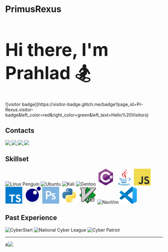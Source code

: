 # PrimusRexus 

<h1 style="font-size:4em; "> Hi there, I'm Prahlad 🏂 </h1 > ![visitor badge](https://visitor-badge.glitch.me/badge?page_id=Pr-Rexus.visitor-badge&left_color=red&right_color=green&left_text=Hello%20Visitors)


## Contacts
<p>
  <a href = "[Link](https://www.linkedin.com/in/prahlad-rimal-745622266/)">
	 <img src= "https://img.shields.io/badge/Linkedin-%40Prahlad%237012-red?logo=linkedin"/>
	  
<a href="mailto:prahladrimal@duck.com">
		<img src="https://img.shields.io/badge/Email-Prahladrimal@duck.com-brightgreen?logo=mail.ru" />
  <a href="discord.gg">
	<img src="https://img.shields.io/badge/Discord-%40Rex%237012-blue?logo=discord" />
		</a>
	</a>
  <a href="https://steamcommunity.com/id/feetforeyes">
		<img src="https://img.shields.io/badge/Steam-feetforeyes-orange?logo=steam" />
	</a>
</p>

## Skillset
<p align="left">
   <img alt="Linux Penguin" width = "60px" height= "60px" src="https://external-content.duckduckgo.com/iu/?u=https%3A%2F%2F3.bp.blogspot.com%2F-Q7jmmKOZqgE%2FWA0ojZNO9pI%2FAAAAAAAAC84%2FIizQD02DW8E71tVA0B_p1rO9UH9bzkCnwCK4B%2Fs1600%2FLinux.png&f=1&nofb=1&ipt=b9418cf5be982b5166df25ae2b72775a48c5d77d1a26368c243d9959a9528090&ipo=images">
	
   <img alt="Ubuntu" width = "55px" height= "55px" src="https://logos-download.com/wp-content/uploads/2016/02/Ubuntu.png">
  <img alt="Kali" width="55px" height="55px" src="https://external-content.duckduckgo.com/iu/?u=https%3A%2F%2Fih1.redbubble.net%2Fimage.1061444637.7604%2Fbg%2Cf8f8f8-flat%2C750x%2C075%2Cf-pad%2C750x1000%2Cf8f8f8.jpg&f=1&nofb=1&ipt=ba228ef63b2acea0eeb9564d7b49e34eca893e262e06d0a90426012557a5f32e&ipo=images" />
<img alt="Gentoo" width="55px" height="55px" src="https://external-content.duckduckgo.com/iu/?u=https%3A%2F%2Fwiki.gentoo.org%2Fimages%2Fthumb%2Fe%2Fe3%2FGentooFreeBSD-logo-20060515.svg%2F313px-GentooFreeBSD-logo-20060515.svg.png&f=1&nofb=1&ipt=e57f05749450bd85115682803d0a30e7e491d2a7cb8d5eca8a0fc62d890c76a0&ipo=images" />

  
  <img alt="C#" width="55px" height="55px" src="https://raw.githubusercontent.com/devicons/devicon/master/icons/csharp/csharp-original.svg" />
  <img alt="Java" width="55px" height="55px" src="https://raw.githubusercontent.com/devicons/devicon/master/icons/java/java-original.svg" />
  <img alt="JavaScript" width="55x" height="55px" src="https://raw.githubusercontent.com/devicons/devicon/master/icons/javascript/javascript-original.svg" />
<img alt="TypeScript" width="55x" height="55px" src="https://raw.githubusercontent.com/devicons/devicon/master/icons/typescript/typescript-original.svg" />
  <img alt="Lua" width="55px" height="55px" src="https://raw.githubusercontent.com/devicons/devicon/master/icons/lua/lua-original.svg" />
  <img alt="Photoshop" width="55px" height="55px" src="https://raw.githubusercontent.com/devicons/devicon/master/icons/photoshop/photoshop-plain.svg" />
  <img alt="Python" width="55px" height="55px" src="https://raw.githubusercontent.com/devicons/devicon/master/icons/python/python-original.svg" />
  <img alt="Vim" width="55px" height="55px" src="https://raw.githubusercontent.com/devicons/devicon/master/icons/vim/vim-original.svg" />
  <img alt = "NeoVim" width="55px" height="55px" src="https://external-content.duckduckgo.com/iu/?u=https%3A%2F%2Fraw.githubusercontent.com%2Fgithub%2Fexplore%2F26674e638508ac4a4e113ee32d6755ebfa000569%2Ftopics%2Fneovim%2Fneovim.png&f=1&nofb=1&ipt=e876d9b8400b1f8ebab3718032d98876e7fcc803d68e6861968eb8baa9d8e803&ipo=images">
  <img alt="Visual Studio Code" width="55px" height="55px" src="https://raw.githubusercontent.com/devicons/devicon/master/icons/vscode/vscode-original.svg" />
 
</p>

## Past Experience
<p>
  <img alt="CyberStart" width="150px" height="100px" src="https://external-content.duckduckgo.com/iu/?u=http%3A%2F%2Fwww.in.gov%2Fdhs%2Fimages%2FCyberStart-America-2.jpg&f=1&nofb=1&ipt=1c4b2b9a491e537b516c4aa8c3b152afceac8c288fc8d220934a4537e6d28b77&ipo=images"/>
  <img alt="National Cyber League" width="150px" height="100px" src="https://external-content.duckduckgo.com/iu/?u=http%3A%2F%2Fww1.prweb.com%2Fprfiles%2F2019%2F09%2F10%2F16564773%2FNCL%2520FB-Twitter%2520Icon-01.png&f=1&nofb=1&ipt=982d17c945e8697cd7775db9bbde029b201cdff06d72d982a62e70e3506ee11b&ipo=image](https://external-content.duckduckgo.com/iu/?u=https%3A%2F%2Ftse2.mm.bing.net%2Fth%3Fid%3DOIP.HCkoM4-NDwM-qqzl8kZM0wHaDI%26pid%3DApi&f=1&ipt=78b552d5ce5f72ac2c6a5f93857d6f292793cd1c40686192085c535f29a35761&ipo=images" />
  <img alt="Cyber Patriot" width="150px" height="100px" src="https://external-content.duckduckgo.com/iu/?u=https%3A%2F%2Fclipground.com%2Fimages%2Fcyberpatriot-logo-2.jpg&f=1&nofb=1&ipt=6d9cbe0705a4bc60f40e455a6916fb039aa49a0765875324fb29b9a3ee0d1f6f&ipo=images](https://external-content.duckduckgo.com/iu/?u=https%3A%2F%2Fwww.cyberprotex.com%2Fuploads%2F2%2F4%2F5%2F3%2F24530641%2Fcyberpatriot_orig.jpg&f=1&nofb=1&ipt=40d95d0a6e665cbcbb03f63e7063bc59f7742eab7ebdaff9998405f3fb6bc6b5&ipo=images"
</p>

---
<p>
  #<img height="192px" src="https://github-readme-stats.vercel.app/api?username=Pr-Rexus&show_icons=true&include_all_commits=true&theme=dark" />
  <!--
   <img height="192px" src="https://github-readme-stats.vercel.app/api/top-langs/?username=Pr-Rexus&layout=compact&langs_count=10&theme=dark" />
 -->
</p>
